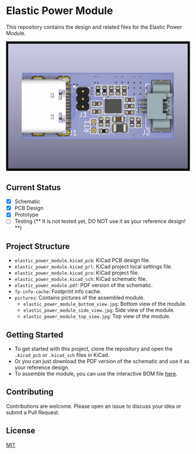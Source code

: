 # Elastic Power Module

This repository contains the design and related files for the Elastic Power Module.

![Elastic Power Module](pictures/elastic_power_module_top_view.jpg)

## Current Status
- [x] Schematic
- [x] PCB Design
- [x] Prototype
- [ ] Testing (** It is not tested yet, DO NOT use it as your reference design! **)

## Project Structure

- `elastic_power_module.kicad_pcb`: KiCad PCB design file.
- `elastic_power_module.kicad_prl`: KiCad project local settings file.
- `elastic_power_module.kicad_pro`: KiCad project file.
- `elastic_power_module.kicad_sch`: KiCad schematic file.
- `elastic_power_module.pdf`: PDF version of the schematic.
- `fp-info-cache`: Footprint info cache.
- `pictures`: Contains pictures of the assembled module.
  - `elastic_power_module_bottom_view.jpg`: Bottom view of the module.
  - `elastic_power_module_side_view.jpg`: Side view of the module.
  - `elastic_power_module_top_view.jpg`: Top view of the module.

## Getting Started

- To get started with this project, clone the repository and open the `.kicad_pcb` or `.kicad_sch` files in KiCad.
- Or you can just download the PDF version of the schematic and use it as your reference design.
- To assemble the module, you can use the interactive BOM file [here](bom/ibom.html).

## Contributing

Contributions are welcome. Please open an issue to discuss your idea or submit a Pull Request.

## License

[MIT](https://choosealicense.com/licenses/mit/)